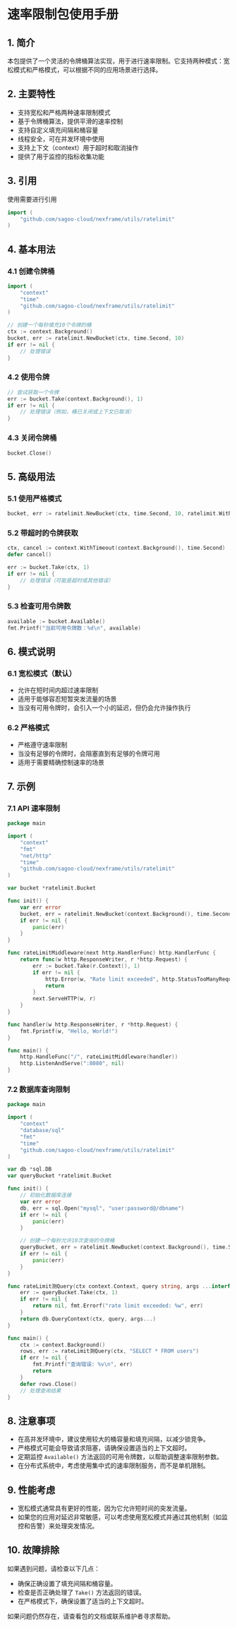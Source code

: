 # 速率限制包使用手册

## 1. 简介

本包提供了一个灵活的令牌桶算法实现，用于进行速率限制。它支持两种模式：宽松模式和严格模式，可以根据不同的应用场景进行选择。

## 2. 主要特性

- 支持宽松和严格两种速率限制模式
- 基于令牌桶算法，提供平滑的速率控制
- 支持自定义填充间隔和桶容量
- 线程安全，可在并发环境中使用
- 支持上下文（context）用于超时和取消操作
- 提供了用于监控的指标收集功能

## 3. 引用

使用需要进行引用

```go
import (
    "github.com/sagoo-cloud/nexframe/utils/ratelimit"
)

```

## 4. 基本用法

### 4.1 创建令牌桶

```go
import (
    "context"
    "time"
    "github.com/sagoo-cloud/nexframe/utils/ratelimit"
)

// 创建一个每秒填充10个令牌的桶
ctx := context.Background()
bucket, err := ratelimit.NewBucket(ctx, time.Second, 10)
if err != nil {
    // 处理错误
}
```

### 4.2 使用令牌

```go
// 尝试获取一个令牌
err := bucket.Take(context.Background(), 1)
if err != nil {
    // 处理错误（例如，桶已关闭或上下文已取消）
}
```

### 4.3 关闭令牌桶

```go
bucket.Close()
```

## 5. 高级用法

### 5.1 使用严格模式

```go
bucket, err := ratelimit.NewBucket(ctx, time.Second, 10, ratelimit.WithStrictMode())
```

### 5.2 带超时的令牌获取

```go
ctx, cancel := context.WithTimeout(context.Background(), time.Second)
defer cancel()

err := bucket.Take(ctx, 1)
if err != nil {
    // 处理错误（可能是超时或其他错误）
}
```

### 5.3 检查可用令牌数

```go
available := bucket.Available()
fmt.Printf("当前可用令牌数：%d\n", available)
```

## 6. 模式说明

### 6.1 宽松模式（默认）

- 允许在短时间内超过速率限制
- 适用于能够容忍短暂突发流量的场景
- 当没有可用令牌时，会引入一个小的延迟，但仍会允许操作执行

### 6.2 严格模式

- 严格遵守速率限制
- 当没有足够的令牌时，会阻塞直到有足够的令牌可用
- 适用于需要精确控制速率的场景

## 7. 示例

### 7.1 API 速率限制

```go
package main

import (
    "context"
    "fmt"
    "net/http"
    "time"
    "github.com/sagoo-cloud/nexframe/utils/ratelimit"
)

var bucket *ratelimit.Bucket

func init() {
    var err error
    bucket, err = ratelimit.NewBucket(context.Background(), time.Second, 100)
    if err != nil {
        panic(err)
    }
}

func rateLimitMiddleware(next http.HandlerFunc) http.HandlerFunc {
    return func(w http.ResponseWriter, r *http.Request) {
        err := bucket.Take(r.Context(), 1)
        if err != nil {
            http.Error(w, "Rate limit exceeded", http.StatusTooManyRequests)
            return
        }
        next.ServeHTTP(w, r)
    }
}

func handler(w http.ResponseWriter, r *http.Request) {
    fmt.Fprintf(w, "Hello, World!")
}

func main() {
    http.HandleFunc("/", rateLimitMiddleware(handler))
    http.ListenAndServe(":8080", nil)
}
```

### 7.2 数据库查询限制

```go
package main

import (
    "context"
    "database/sql"
    "fmt"
    "time"
    "github.com/sagoo-cloud/nexframe/utils/ratelimit"
)

var db *sql.DB
var queryBucket *ratelimit.Bucket

func init() {
    // 初始化数据库连接
    var err error
    db, err = sql.Open("mysql", "user:password@/dbname")
    if err != nil {
        panic(err)
    }

    // 创建一个每秒允许10次查询的令牌桶
    queryBucket, err = ratelimit.NewBucket(context.Background(), time.Second/10, 1, ratelimit.WithStrictMode())
    if err != nil {
        panic(err)
    }
}

func rateLimit测Query(ctx context.Context, query string, args ...interface{}) (*sql.Rows, error) {
    err := queryBucket.Take(ctx, 1)
    if err != nil {
        return nil, fmt.Errorf("rate limit exceeded: %w", err)
    }
    return db.QueryContext(ctx, query, args...)
}

func main() {
    ctx := context.Background()
    rows, err := rateLimit测Query(ctx, "SELECT * FROM users")
    if err != nil {
        fmt.Printf("查询错误: %v\n", err)
        return
    }
    defer rows.Close()
    // 处理查询结果
}
```

## 8. 注意事项

- 在高并发环境中，建议使用较大的桶容量和填充间隔，以减少锁竞争。
- 严格模式可能会导致请求阻塞，请确保设置适当的上下文超时。
- 定期监控 `Available()` 方法返回的可用令牌数，以帮助调整速率限制参数。
- 在分布式系统中，考虑使用集中式的速率限制服务，而不是单机限制。

## 9. 性能考虑

- 宽松模式通常具有更好的性能，因为它允许短时间的突发流量。
- 如果您的应用对延迟非常敏感，可以考虑使用宽松模式并通过其他机制（如监控和告警）来处理突发情况。

## 10. 故障排除

如果遇到问题，请检查以下几点：
- 确保正确设置了填充间隔和桶容量。
- 检查是否正确处理了 `Take()` 方法返回的错误。
- 在严格模式下，确保设置了适当的上下文超时。

如果问题仍然存在，请查看包的文档或联系维护者寻求帮助。